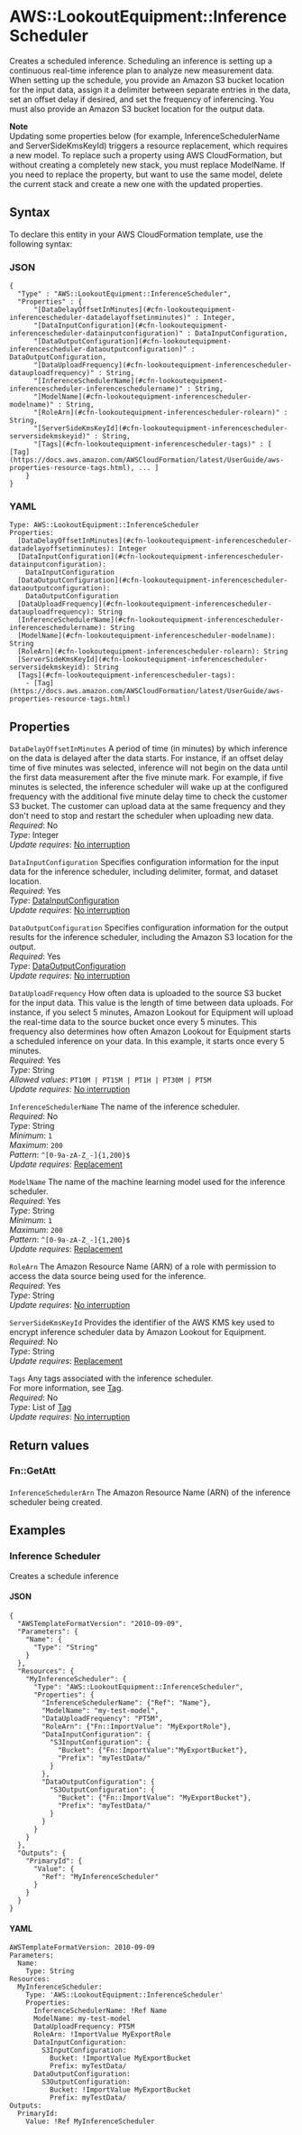 # AWS::LookoutEquipment::InferenceScheduler<a name="aws-resource-lookoutequipment-inferencescheduler"></a>

 Creates a scheduled inference\. Scheduling an inference is setting up a continuous real\-time inference plan to analyze new measurement data\. When setting up the schedule, you provide an Amazon S3 bucket location for the input data, assign it a delimiter between separate entries in the data, set an offset delay if desired, and set the frequency of inferencing\. You must also provide an Amazon S3 bucket location for the output data\. 

**Note**  
Updating some properties below \(for example, InferenceSchedulerName and ServerSideKmsKeyId\) triggers a resource replacement, which requires a new model\. To replace such a property using AWS CloudFormation, but without creating a completely new stack, you must replace ModelName\. If you need to replace the property, but want to use the same model, delete the current stack and create a new one with the updated properties\.

## Syntax<a name="aws-resource-lookoutequipment-inferencescheduler-syntax"></a>

To declare this entity in your AWS CloudFormation template, use the following syntax:

### JSON<a name="aws-resource-lookoutequipment-inferencescheduler-syntax.json"></a>

```
{
  "Type" : "AWS::LookoutEquipment::InferenceScheduler",
  "Properties" : {
      "[DataDelayOffsetInMinutes](#cfn-lookoutequipment-inferencescheduler-datadelayoffsetinminutes)" : Integer,
      "[DataInputConfiguration](#cfn-lookoutequipment-inferencescheduler-datainputconfiguration)" : DataInputConfiguration,
      "[DataOutputConfiguration](#cfn-lookoutequipment-inferencescheduler-dataoutputconfiguration)" : DataOutputConfiguration,
      "[DataUploadFrequency](#cfn-lookoutequipment-inferencescheduler-datauploadfrequency)" : String,
      "[InferenceSchedulerName](#cfn-lookoutequipment-inferencescheduler-inferenceschedulername)" : String,
      "[ModelName](#cfn-lookoutequipment-inferencescheduler-modelname)" : String,
      "[RoleArn](#cfn-lookoutequipment-inferencescheduler-rolearn)" : String,
      "[ServerSideKmsKeyId](#cfn-lookoutequipment-inferencescheduler-serversidekmskeyid)" : String,
      "[Tags](#cfn-lookoutequipment-inferencescheduler-tags)" : [ [Tag](https://docs.aws.amazon.com/AWSCloudFormation/latest/UserGuide/aws-properties-resource-tags.html), ... ]
    }
}
```

### YAML<a name="aws-resource-lookoutequipment-inferencescheduler-syntax.yaml"></a>

```
Type: AWS::LookoutEquipment::InferenceScheduler
Properties: 
  [DataDelayOffsetInMinutes](#cfn-lookoutequipment-inferencescheduler-datadelayoffsetinminutes): Integer
  [DataInputConfiguration](#cfn-lookoutequipment-inferencescheduler-datainputconfiguration): 
    DataInputConfiguration
  [DataOutputConfiguration](#cfn-lookoutequipment-inferencescheduler-dataoutputconfiguration): 
    DataOutputConfiguration
  [DataUploadFrequency](#cfn-lookoutequipment-inferencescheduler-datauploadfrequency): String
  [InferenceSchedulerName](#cfn-lookoutequipment-inferencescheduler-inferenceschedulername): String
  [ModelName](#cfn-lookoutequipment-inferencescheduler-modelname): String
  [RoleArn](#cfn-lookoutequipment-inferencescheduler-rolearn): String
  [ServerSideKmsKeyId](#cfn-lookoutequipment-inferencescheduler-serversidekmskeyid): String
  [Tags](#cfn-lookoutequipment-inferencescheduler-tags): 
    - [Tag](https://docs.aws.amazon.com/AWSCloudFormation/latest/UserGuide/aws-properties-resource-tags.html)
```

## Properties<a name="aws-resource-lookoutequipment-inferencescheduler-properties"></a>

`DataDelayOffsetInMinutes`  <a name="cfn-lookoutequipment-inferencescheduler-datadelayoffsetinminutes"></a>
A period of time \(in minutes\) by which inference on the data is delayed after the data starts\. For instance, if an offset delay time of five minutes was selected, inference will not begin on the data until the first data measurement after the five minute mark\. For example, if five minutes is selected, the inference scheduler will wake up at the configured frequency with the additional five minute delay time to check the customer S3 bucket\. The customer can upload data at the same frequency and they don't need to stop and restart the scheduler when uploading new data\.   
*Required*: No  
*Type*: Integer  
*Update requires*: [No interruption](https://docs.aws.amazon.com/AWSCloudFormation/latest/UserGuide/using-cfn-updating-stacks-update-behaviors.html#update-no-interrupt)

`DataInputConfiguration`  <a name="cfn-lookoutequipment-inferencescheduler-datainputconfiguration"></a>
Specifies configuration information for the input data for the inference scheduler, including delimiter, format, and dataset location\.  
*Required*: Yes  
*Type*: [DataInputConfiguration](aws-properties-lookoutequipment-inferencescheduler-datainputconfiguration.md)  
*Update requires*: [No interruption](https://docs.aws.amazon.com/AWSCloudFormation/latest/UserGuide/using-cfn-updating-stacks-update-behaviors.html#update-no-interrupt)

`DataOutputConfiguration`  <a name="cfn-lookoutequipment-inferencescheduler-dataoutputconfiguration"></a>
Specifies configuration information for the output results for the inference scheduler, including the Amazon S3 location for the output\.  
*Required*: Yes  
*Type*: [DataOutputConfiguration](aws-properties-lookoutequipment-inferencescheduler-dataoutputconfiguration.md)  
*Update requires*: [No interruption](https://docs.aws.amazon.com/AWSCloudFormation/latest/UserGuide/using-cfn-updating-stacks-update-behaviors.html#update-no-interrupt)

`DataUploadFrequency`  <a name="cfn-lookoutequipment-inferencescheduler-datauploadfrequency"></a>
How often data is uploaded to the source S3 bucket for the input data\. This value is the length of time between data uploads\. For instance, if you select 5 minutes, Amazon Lookout for Equipment will upload the real\-time data to the source bucket once every 5 minutes\. This frequency also determines how often Amazon Lookout for Equipment starts a scheduled inference on your data\. In this example, it starts once every 5 minutes\.   
*Required*: Yes  
*Type*: String  
*Allowed values*: `PT10M | PT15M | PT1H | PT30M | PT5M`  
*Update requires*: [No interruption](https://docs.aws.amazon.com/AWSCloudFormation/latest/UserGuide/using-cfn-updating-stacks-update-behaviors.html#update-no-interrupt)

`InferenceSchedulerName`  <a name="cfn-lookoutequipment-inferencescheduler-inferenceschedulername"></a>
The name of the inference scheduler\.   
*Required*: No  
*Type*: String  
*Minimum*: `1`  
*Maximum*: `200`  
*Pattern*: `^[0-9a-zA-Z_-]{1,200}$`  
*Update requires*: [Replacement](https://docs.aws.amazon.com/AWSCloudFormation/latest/UserGuide/using-cfn-updating-stacks-update-behaviors.html#update-replacement)

`ModelName`  <a name="cfn-lookoutequipment-inferencescheduler-modelname"></a>
The name of the machine learning model used for the inference scheduler\.   
*Required*: Yes  
*Type*: String  
*Minimum*: `1`  
*Maximum*: `200`  
*Pattern*: `^[0-9a-zA-Z_-]{1,200}$`  
*Update requires*: [Replacement](https://docs.aws.amazon.com/AWSCloudFormation/latest/UserGuide/using-cfn-updating-stacks-update-behaviors.html#update-replacement)

`RoleArn`  <a name="cfn-lookoutequipment-inferencescheduler-rolearn"></a>
The Amazon Resource Name \(ARN\) of a role with permission to access the data source being used for the inference\.  
*Required*: Yes  
*Type*: String  
*Update requires*: [No interruption](https://docs.aws.amazon.com/AWSCloudFormation/latest/UserGuide/using-cfn-updating-stacks-update-behaviors.html#update-no-interrupt)

`ServerSideKmsKeyId`  <a name="cfn-lookoutequipment-inferencescheduler-serversidekmskeyid"></a>
Provides the identifier of the AWS KMS key used to encrypt inference scheduler data by Amazon Lookout for Equipment\.  
*Required*: No  
*Type*: String  
*Update requires*: [Replacement](https://docs.aws.amazon.com/AWSCloudFormation/latest/UserGuide/using-cfn-updating-stacks-update-behaviors.html#update-replacement)

`Tags`  <a name="cfn-lookoutequipment-inferencescheduler-tags"></a>
Any tags associated with the inference scheduler\.  
For more information, see [Tag](https://docs.aws.amazon.com/AWSCloudFormation/latest/UserGuide/aws-properties-resource-tags.html)\.  
*Required*: No  
*Type*: List of [Tag](https://docs.aws.amazon.com/AWSCloudFormation/latest/UserGuide/aws-properties-resource-tags.html)  
*Update requires*: [No interruption](https://docs.aws.amazon.com/AWSCloudFormation/latest/UserGuide/using-cfn-updating-stacks-update-behaviors.html#update-no-interrupt)

## Return values<a name="aws-resource-lookoutequipment-inferencescheduler-return-values"></a>

### Fn::GetAtt<a name="aws-resource-lookoutequipment-inferencescheduler-return-values-fn--getatt"></a>

#### <a name="aws-resource-lookoutequipment-inferencescheduler-return-values-fn--getatt-fn--getatt"></a>

`InferenceSchedulerArn`  <a name="InferenceSchedulerArn-fn::getatt"></a>
The Amazon Resource Name \(ARN\) of the inference scheduler being created\.

## Examples<a name="aws-resource-lookoutequipment-inferencescheduler--examples"></a>



### Inference Scheduler<a name="aws-resource-lookoutequipment-inferencescheduler--examples--Inference_Scheduler"></a>

Creates a schedule inference

#### JSON<a name="aws-resource-lookoutequipment-inferencescheduler--examples--Inference_Scheduler--json"></a>

```
{
  "AWSTemplateFormatVersion": "2010-09-09",
  "Parameters": {
    "Name": {
      "Type": "String"
    }
  },
  "Resources": {
    "MyInferenceScheduler": {
      "Type": "AWS::LookoutEquipment::InferenceScheduler",
      "Properties": {
        "InferenceSchedulerName": {"Ref": "Name"},
        "ModelName": "my-test-model",
        "DataUploadFrequency": "PT5M",
        "RoleArn": {"Fn::ImportValue": "MyExportRole"},
        "DataInputConfiguration": {
          "S3InputConfiguration": {
            "Bucket": {"Fn::ImportValue":"MyExportBucket"},
            "Prefix": "myTestData/"
          }
        },
        "DataOutputConfiguration": {
          "S3OutputConfiguration": {
            "Bucket": {"Fn::ImportValue": "MyExportBucket"},
            "Prefix": "myTestData/"
          }
        }
      }
    }
  },
  "Outputs": {
    "PrimaryId": {
      "Value": {
        "Ref": "MyInferenceScheduler"
      }
    }
  }
}
```

#### YAML<a name="aws-resource-lookoutequipment-inferencescheduler--examples--Inference_Scheduler--yaml"></a>

```
AWSTemplateFormatVersion: 2010-09-09
Parameters:
  Name:
    Type: String
Resources:
  MyInferenceScheduler:
    Type: 'AWS::LookoutEquipment::InferenceScheduler'
    Properties:
      InferenceSchedulerName: !Ref Name
      ModelName: my-test-model
      DataUploadFrequency: PT5M
      RoleArn: !ImportValue MyExportRole
      DataInputConfiguration:
        S3InputConfiguration:
          Bucket: !ImportValue MyExportBucket
          Prefix: myTestData/
      DataOutputConfiguration:
        S3OutputConfiguration:
          Bucket: !ImportValue MyExportBucket
          Prefix: myTestData/
Outputs:
  PrimaryId:
    Value: !Ref MyInferenceScheduler
```